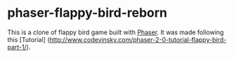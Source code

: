 # phaser-flappy-bird-reborn

This is a clone of flappy bird game built with [Phaser](http://phaser.io/).
It was made following this [Tutorial] (http://www.codevinsky.com/phaser-2-0-tutorial-flappy-bird-part-1/).

